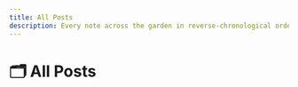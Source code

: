 ```yaml
---
title: All Posts
description: Every note across the garden in reverse-chronological order
---
```


# 🗂️ All Posts

<ContentListing />
